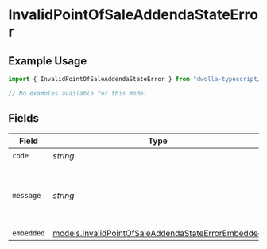 # InvalidPointOfSaleAddendaStateError

## Example Usage

```typescript
import { InvalidPointOfSaleAddendaStateError } from "dwolla-typescript/models/errors";

// No examples available for this model
```

## Fields

| Field                                                                                                             | Type                                                                                                              | Required                                                                                                          | Description                                                                                                       | Example                                                                                                           |
| ----------------------------------------------------------------------------------------------------------------- | ----------------------------------------------------------------------------------------------------------------- | ----------------------------------------------------------------------------------------------------------------- | ----------------------------------------------------------------------------------------------------------------- | ----------------------------------------------------------------------------------------------------------------- |
| `code`                                                                                                            | *string*                                                                                                          | :heavy_check_mark:                                                                                                | N/A                                                                                                               | ValidationError                                                                                                   |
| `message`                                                                                                         | *string*                                                                                                          | :heavy_check_mark:                                                                                                | N/A                                                                                                               | Validation error(s) present. See embedded errors list for more details.                                           |
| `embedded`                                                                                                        | [models.InvalidPointOfSaleAddendaStateErrorEmbedded](../../models/invalidpointofsaleaddendastateerrorembedded.md) | :heavy_minus_sign:                                                                                                | N/A                                                                                                               |                                                                                                                   |